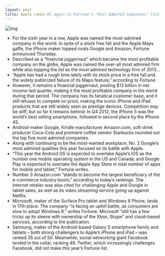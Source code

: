 ```yaml
---
layout: post
title: Apple ranks #1 again in Fortune's 'Most Admired Companies' list
---
```

![img](http://media.idownloadblog.com/wp-content/uploads/2013/02/most-admired.png)
* For the sixth year in a row, Apple was named the most-admired company in the world. In spite of a stock free fall and the Apple Maps gaffe, the iPhone maker topped rivals Google and Amazon, Fortune announced Thursday.
* Described as a “financial juggernaut” which became the most profitable company on the globe, Apple was named the over-all most admired firm while also topping the list as the most admired technology firm of 2013…
* “Apple has had a rough time lately with its stock price in a free fall and the widely publicized failure of its Maps feature,” according to Fortune.
* However, it remains a financial juggernaut, posting $13 billion in net income last quarter, making it the most profitable company in the world during that period. The company has its fanatical customer base, and it still refuses to compete on price, making the iconic iPhone and iPad products that are still widely seen as prestige devices. Competition may be stiff, but so far it remains behind: In Q4 2012, the iPhone 5 was the world’s best selling smartphone, followed in second place by the iPhone 4S.
* Android-maker Google, Kindle manufacturer Amazon.com, soft-drink producer Coca-Cola and premiere coffee vendor Starbucks rounded out the top five most admired companies.
* Along with continuing to be the most-wanted workplace, No. 2 Google’s most admired qualities this year focused on its battle with Apple.
* “This year the Android OS is expected to overtake Apple’s iOS as the number one mobile operating system in the US and Canada; and Google Play is expected to overtake the Apple App Store in total number of apps for mobile and tablet,” Fortune writes.
* Number 3 Amazon.com “stands to become the largest beneficiary of the e-commerce industry boom,” according to today’s rankings. The Internet retailer was also cited for challenging Apple and Google in tablet sales, as well as its video streaming service going up against Netflix.
* Microsoft, maker of the Surface Pro tablet and Windows 8 Phone, lands in 17th place. The company “is facing an uphill battle, as consumers are slow to adopt Windows 8,” writes Fortune. Microsoft “still has a few tricks up its sleeve with ownership of the Xbox, Skype” and cloud-based services, according to the publication.
* Samsung, maker of the Android-based Galaxy S smartphone family and tablets – both strong challengers to Apple’s iPhone and iPad – was ranked 35 out of 50. Meanwhile, social networking giant Facebook landed in the cellar, ranking 48. Twitter, which increasingly challenges Facebook, did not make this year’s Fortune list.


